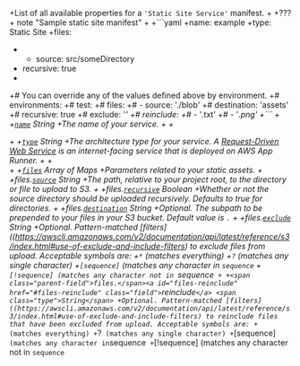+List of all available properties for a `'Static Site Service'` manifest.
+
+???+ note "Sample static site manifest"
+
+```yaml
+name: example
+type: Static Site
+files:
+  - source: src/someDirectory
+    recursive: true
+
+# You can override any of the values defined above by environment.
+# environments:
+#   test:
+#     files:
+#       - source: './blob'
+#         destination: 'assets'
+#         recursive: true
+#         exclude: '*'
+#         reinclude:
+#           - '*.txt'
+#           - '*.png'
+```
+
+<a id="name" href="#name" class="field">`name`</a> <span class="type">String</span>
+The name of your service.
+
+<div class="separator"></div>
+
+<a id="type" href="#type" class="field">`type`</a> <span class="type">String</span>
+The architecture type for your service. A [Request-Driven Web Service](../concepts/services.en.md#request-driven-web-service) is an internet-facing service that is deployed on AWS App Runner.
+
+<div class="separator"></div>
+
+<a id="files" href="#files" class="field">`files`</a> <span class="type">Array of Maps</span>
+Parameters related to your static assets.
+
+<span class="parent-field">files.</span><a id="files-source" href="#files-source" class="field">`source`</a> <span class="type">String</span>
+The path, relative to your project root, to the directory or file to upload to S3.
+
+<span class="parent-field">files.</span><a id="files-recursive" href="#files-recursive" class="field">`recursive`</a> <span class="type">Boolean</span>
+Whether or not the source directory should be uploaded recursively. Defaults to true for directories.
+
+<span class="parent-field">files.</span><a id="files-destination" href="#files-destination" class="field">`destination`</a> <span class="type">String</span>
+Optional. The subpath to be prepended to your files in your S3 bucket. Default value is `.`
+
+<span class="parent-field">files.</span><a id="files-exclude" href="#files-exclude" class="field">`exclude`</a> <span class="type">String</span>
+Optional. Pattern-matched [filters]((https://awscli.amazonaws.com/v2/documentation/api/latest/reference/s3/index.html#use-of-exclude-and-include-filters) to exclude files from upload. Acceptable symbols are:
+`*` (matches everything)
+`?` (matches any single character)
+`[sequence]` (matches any character in `sequence`
+`[!sequence] (matches any character not in `sequence`
+
+<span class="parent-field">files.</span><a id="files-reinclude" href="#files-reinclude" class="field">`reinclude`</a> <span class="type">String</span>
+Optional. Pattern-matched [filters]((https://awscli.amazonaws.com/v2/documentation/api/latest/reference/s3/index.html#use-of-exclude-and-include-filters) to reinclude files that have been excluded from upload. Acceptable symbols are:
+`*` (matches everything)
+`?` (matches any single character)
+`[sequence]` (matches any character in `sequence`
+`[!sequence] (matches any character not in `sequence`
